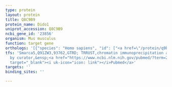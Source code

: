 ```yaml
---
type: protein
layout: protein
title: Q8C9B9
protein_name: Dido1
uniprot_accession: Q8C9B9
ncbi_gene_id: '23856'
organism: Mus musculus
function: target gene
orthologs: '[{"species": "Homo sapiens", "id": ["<a href=\"/protein/q9btc0\">Q9BTC0</a>"]}, {"species": "Rattus norvegicus", "id": ["D3ZWL9"]}]'
tfs: 'Smarca5,Q91ZW3,93762,GTRD; TRRUST,chromatin immunoprecipitation assay; inferred
  by curator,&ensp;<a href="https://www.ncbi.nlm.nih.gov/pubmed/?term=29087512%5Buid%5D+OR+27924024%5Buid%5D+OR+16917504%5Buid%5D"
  target="_blank"><i uk-icon="icon: link"></i>Pubmed</a>'
targets: ''
binding_sites: ''

---
```

